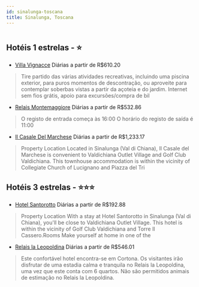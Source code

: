 ```yaml
---
id: sinalunga-toscana
title: Sinalunga, Toscana
---
```


<center><img src="https://assets.cosmos-data.com/1/01386b454e91c1706412d6d9b44898ea/539651.jpg" alt="" /></center>


## Hotéis 1 estrelas - ⭐️

-    [Villa Vignacce](https://www.hurb.com/hoteis/sinalunga/villa-vignacce-JNP-JP017009?cmp=18055) Diárias a partir de R$610.20
   > Tire partido das várias atividades recreativas, incluindo uma piscina exterior, para puros momentos de descontração, ou aproveite para contemplar soberbas vistas a partir da açoteia e do jardim. Internet sem fios grátis, apoio para excursões/compra de bil
-    [Relais Montemaggiore](https://www.hurb.com/hoteis/sinalunga/relais-montemaggiore-JNP-JP01021N?cmp=18055) Diárias a partir de R$532.86
   > O registo de entrada começa às 16:00  O horário do registo de saída é 11:00
-    [Il Casale Del Marchese](https://www.hurb.com/hoteis/sinalunga/il-casale-del-marchese-JNP-JP246310?cmp=18055) Diárias a partir de R$1,233.17
   > Property Location Located in Sinalunga (Val di Chiana), Il Casale del Marchese is convenient to Valdichiana Outlet Village and Golf Club Valdichiana.  This townhouse accommodation is within the vicinity of Collegiate Church of Lucignano and Piazza del Tri

## Hotéis 3 estrelas - ⭐️⭐️⭐️

-    [Hotel Santorotto](https://www.hurb.com/hoteis/sinalunga/hotel-santorotto-JNP-JP129940?cmp=18055) Diárias a partir de R$192.88
   > Property Location With a stay at Hotel Santorotto in Sinalunga (Val di Chiana), you&apos;ll be close to Valdichiana Outlet Village.  This hotel is within the vicinity of Golf Club Valdichiana and Torre Il Cassero.Rooms Make yourself at home in one of the 
-    [Relais la Leopoldina](https://www.hurb.com/hoteis/sinalunga/relais-la-leopoldina-JNP-JP621678?cmp=18055) Diárias a partir de R$546.01
   > Este confortável hotel encontra-se em Cortona. Os visitantes irão disfrutar de uma estadia calma e tranquila no Relais la Leopoldina, uma vez que este conta com 6 quartos. Não são permitidos animais de estimação no Relais la Leopoldina. 
